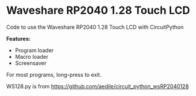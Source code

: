 # Waveshare RP2040 1.28 Touch LCD

Code to use the Waveshare RP2040 1.28 Touch LCD with CircuitPython

**Features:**

- Program loader
- Macro loader
- Screensaver

For most programs, long-press to exit.

WS128.py is from https://github.com/aedile/circuit_python_wsRP2040128
